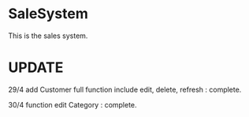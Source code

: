# SaleSystem

This is the sales system.

# UPDATE
29/4    add Customer full function include edit, delete, refresh : complete.

30/4    function edit Category : complete.
